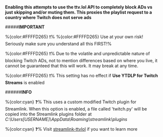**Enabling this attempts to use the ttv.lol API to completely block ADs vs just skipping and/or muting them. This proxies the playlist request to a country where Twitch does not serve ads**

#####__IMPORTANT__

%{color:#FFFFD265} ❗% %{color:#FFFFD265} Use at your own risk! Seriously make sure you understand all this FIRST!%

%{color:#FFFFD265} ❗% Due to the volatile and unpredictable nature of blocking Twitch ADs, not to mention differences based on where you live, it cannot be guaranteed that this will work. It may break at any time. 

%{color:#FFFFD265} ❗% This setting has no effect if **Use YTDLP for Twitch Streams** is enabled

######__INFO__

 %{color:cyan} ❓% This uses a custom modified Twitch plugin for Streamlink. When this option is enabled, a file called 'twitch.py' will be copied into the Streamlink plugins folder at *C:\Users\[USERNAME]\AppData\Roaming\streamlink\plugins*

 %{color:cyan} ❓% Visit [streamlink-ttvlol](https://github.com/2bc4/streamlink-ttvlol) if you want to learn more